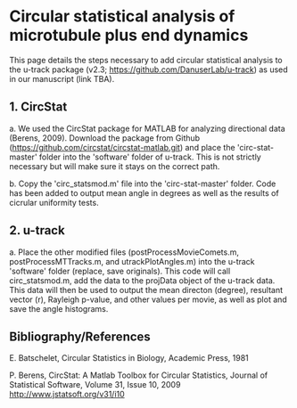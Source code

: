  # Circular statistical analysis of microtubule plus end dynamics
 
This page details the steps necessary to add circular statistical analysis to the u-track package (v2.3; https://github.com/DanuserLab/u-track) as used in our manuscript (link TBA). 

## 1. CircStat

a. We used the CircStat package for MATLAB for analyzing directional data (Berens, 2009). Download the package from Github (https://github.com/circstat/circstat-matlab.git) and place the 'circ-stat-master' folder into the 'software' folder of u-track. This is not strictly necessary but will make sure it stays on the correct path. 

b. Copy the 'circ_statsmod.m' file into the 'circ-stat-master' folder. Code has been added to output mean angle in degrees as well as the results of cicrular uniformity tests. 

## 2. u-track

a. Place the other modified files (postProcessMovieComets.m, postProcessMTTracks.m, and utrackPlotAngles.m) into the u-track 'software' folder (replace, save originals). This code will call circ_statsmod.m, add the data to the projData object of the u-track data. This data will then be used to output the mean directon (degree), resultant vector (r), Rayleigh p-value, and other values per movie, as well as plot and save the angle histograms. 

## Bibliography/References

E. Batschelet, Circular Statistics in Biology, Academic Press, 1981

P. Berens, CircStat: A Matlab Toolbox for Circular Statistics, Journal of Statistical Software, Volume 31, Issue 10, 2009 http://www.jstatsoft.org/v31/i10


